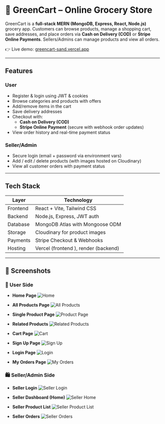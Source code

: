 # 🛒 GreenCart – Online Grocery Store

GreenCart is a **full-stack MERN (MongoDB, Express, React, Node.js)** grocery app. Customers can browse products, manage a shopping cart, save addresses, and place orders via **Cash on Delivery (COD)** or **Stripe Online Payments**. Sellers/Admins can manage products and view all orders.

👉 Live demo: [greencart-sand.vercel.app](https://greencart-sand.vercel.app)

---

##  Features

###  User
- Register & login using JWT & cookies
- Browse categories and products with offers
- Add/remove items in the cart
- Save delivery addresses
- Checkout with:
  - **Cash on Delivery (COD)**
  - **Stripe Online Payment** (secure with webhook order updates)
- View order history and real-time payment status

###  Seller/Admin
- Secure login (email + password via environment vars)
- Add / edit / delete products (with images hosted on Cloudinary)
- View all customer orders with payment status

---

##  Tech Stack

| Layer      | Technology                          |
|------------|--------------------------------------|
| Frontend   | React + Vite, Tailwind CSS           |
| Backend    | Node.js, Express, JWT auth           |
| Database   | MongoDB Atlas with Mongoose ODM      |
| Storage    | Cloudinary for product images        |
| Payments   | Stripe Checkout & Webhooks           |
| Hosting    | Vercel (frontend ), render (backend) |

---
## 📸 Screenshots

### 👤 User Side
- **Home Page**
  ![Home](./client/src/assets/Home.JPG)

- **All Products Page**
  ![All Products](./client/src/assets/all-products_page.JPG)

- **Single Product Page**
  ![Product Page](./client/src/assets/product_page.JPG)

- **Related Products**
  ![Related Products](./client/src/assets/related-product_page.JPG)

- **Cart Page**
  ![Cart](./client/src/assets/cart_page.JPG)

- **Sign Up Page**
  ![Sign Up](./client/src/assets/sign-up_page.JPG)

- **Login Page**
  ![Login](./client/src/assets/login_page.JPG)

- **My Orders Page**
  ![My Orders](./client/src/assets/my-orders_page.JPG)


### 🛍️ Seller/Admin Side
- **Seller Login**
  ![Seller Login](./client/src/assets/seller-login_page.JPG)

- **Seller Dashboard (Home)**
  ![Seller Home](./client/src/assets/seller-home_page.JPG)

- **Seller Product List**
  ![Seller Product List](./client/src/assets/seller-productlist_page.JPG)

- **Seller Orders**
  ![Seller Orders](./client/src/assets/seller-orders_page.JPG)


